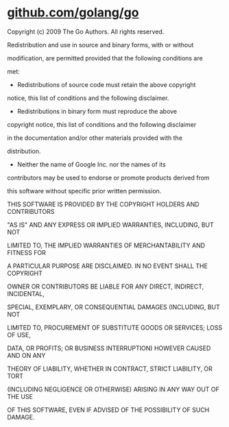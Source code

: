 # [github.com/golang/go](https://github.com/golang/go)

Copyright (c) 2009 The Go Authors. All rights reserved.


Redistribution and use in source and binary forms, with or without

modification, are permitted provided that the following conditions are

met:


   * Redistributions of source code must retain the above copyright

notice, this list of conditions and the following disclaimer.

   * Redistributions in binary form must reproduce the above

copyright notice, this list of conditions and the following disclaimer

in the documentation and/or other materials provided with the

distribution.

   * Neither the name of Google Inc. nor the names of its

contributors may be used to endorse or promote products derived from

this software without specific prior written permission.


THIS SOFTWARE IS PROVIDED BY THE COPYRIGHT HOLDERS AND CONTRIBUTORS

"AS IS" AND ANY EXPRESS OR IMPLIED WARRANTIES, INCLUDING, BUT NOT

LIMITED TO, THE IMPLIED WARRANTIES OF MERCHANTABILITY AND FITNESS FOR

A PARTICULAR PURPOSE ARE DISCLAIMED. IN NO EVENT SHALL THE COPYRIGHT

OWNER OR CONTRIBUTORS BE LIABLE FOR ANY DIRECT, INDIRECT, INCIDENTAL,

SPECIAL, EXEMPLARY, OR CONSEQUENTIAL DAMAGES (INCLUDING, BUT NOT

LIMITED TO, PROCUREMENT OF SUBSTITUTE GOODS OR SERVICES; LOSS OF USE,

DATA, OR PROFITS; OR BUSINESS INTERRUPTION) HOWEVER CAUSED AND ON ANY

THEORY OF LIABILITY, WHETHER IN CONTRACT, STRICT LIABILITY, OR TORT

(INCLUDING NEGLIGENCE OR OTHERWISE) ARISING IN ANY WAY OUT OF THE USE

OF THIS SOFTWARE, EVEN IF ADVISED OF THE POSSIBILITY OF SUCH DAMAGE.